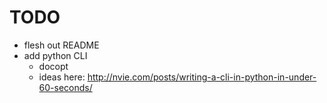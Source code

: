 # TODO
- flesh out README
- add python CLI
  - docopt
  - ideas here: http://nvie.com/posts/writing-a-cli-in-python-in-under-60-seconds/
